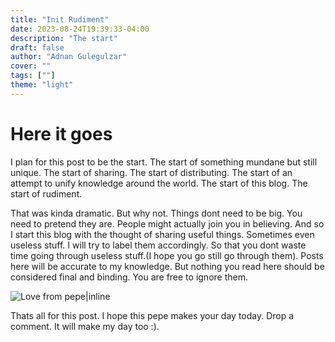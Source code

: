 ```yaml
---
title: "Init Rudiment"
date: 2023-08-24T19:39:33-04:00
description: "The start"
draft: false
author: "Adnan Gulegulzar"
cover: ""
tags: [""]
theme: "light"
---
```


# Here it goes

I plan for this post to be the start. The start of something mundane but still unique. The start of sharing. The start of distributing. The start of an attempt to unify knowledge around the world. The start of this blog. The start of rudiment. 

That was kinda dramatic. But why not. Things dont need to be big. You need to pretend they are. People might actually join you in believing. And so I start this blog with the thought of sharing useful things. Sometimes even useless stuff. I will try to label them accordingly. So that you dont waste time going through useless stuff.(I hope you go still go through them). Posts here will be accurate to my knowledge. But nothing you read here should be considered final and binding. You are free to ignore them. 

![Love from pepe|inline](/images/init/pepeLove.png)

Thats all for this post. I hope this pepe makes your day today. Drop a comment. It will make my day too :). 

